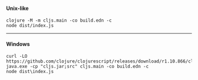 #### Unix-like
```
clojure -M -m cljs.main -co build.edn -c
node dist/index.js
```
---
#### Windows
```
curl -LO https://github.com/clojure/clojurescript/releases/download/r1.10.866/cljs.jar
java.exe -cp "cljs.jar;src" cljs.main -co build.edn -c
node dist\index.js
```

